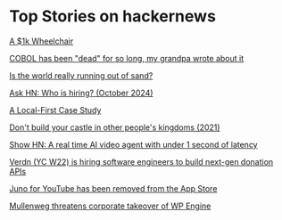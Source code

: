 # Top Stories on hackernews <br />
[A $1k Wheelchair](https://newmobility.com/not-a-wheelchair/)

[COBOL has been "dead" for so long, my grandpa wrote about it](https://wumpus-cave.net/post/2024/10/2024-10-01-death-of-cobol/index.html)

[Is the world really running out of sand?](https://practical.engineering/blog/2024/10/1/is-the-world-really-running-out-of-sand)

[Ask HN: Who is hiring? (October 2024)]()

[A Local-First Case Study](https://jakelazaroff.com/words/a-local-first-case-study/)

[Don't build your castle in other people's kingdoms (2021)](https://howtomarketagame.com/2021/11/01/dont-build-your-castle-in-other-peoples-kingdoms/)

[Show HN: A real time AI video agent with under 1 second of latency]()

[Verdn (YC W22) is hiring software engineers to build next-gen donation APIs](https://www.ycombinator.com/companies/verdn/jobs/aGevsKd-full-stack-engineer)

[Juno for YouTube has been removed from the App Store](https://christianselig.com/2024/10/juno-removed/)

[Mullenweg threatens corporate takeover of WP Engine](https://www.therepository.email/mullenweg-threatens-corporate-takeover-of-wp-engine)
